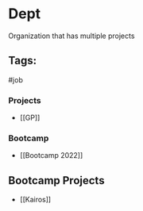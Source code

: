 # Dept
Organization that has multiple projects

## Tags:
#job

### Projects
- [[GP]]

### Bootcamp
- [[Bootcamp 2022]]

## Bootcamp Projects
- [[Kairos]]